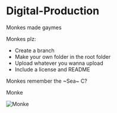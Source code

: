 # Digital-Production

Monkes made gaymes

Monkes plz:
- Create a branch
- Make your own folder in the root folder
- Upload whatever you wanna upload
- Include a license and README

Monkes remember the ~Sea~ C?


Monke

![Monke](https://media.istockphoto.com/id/518959928/photo/mountain-gorilla.jpg?s=612x612&w=0&k=20&c=ccPitOZXoWS-BrjTee5z7Z1somIaO1wYkvF3kZCjQXc=)
